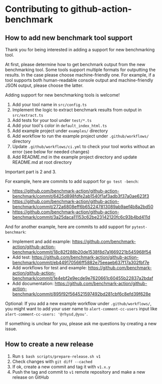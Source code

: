 Contributing to github-action-benchmark
=======================================

## How to add new benchmark tool support

Thank you for being interested in adding a support for new benchmarking tool.

At first, please determine how to get benchmark output from the new benchmarking tool.
Some tools support multiple formats for outputting the results. In the case please choose
machine-friendly one. For example, if a tool supports both human-readable console output
and machine-friendly JSON output, please choose the latter.

Adding support for new benchmarking tools is welcome!

1. Add your tool name in `src/config.ts`
2. Implement the logic to extract benchmark results from output in `src/extract.ts`
3. Add tests for your tool under `test/*.ts`
4. Add your tool's color in `default_index_html.ts`
5. Add example project under `examples/` directory
6. Add workflow to run the example project under `.github/workflows/` directory
7. Update `.github/workflows/ci.yml` to check your tool works without an error (see below for needed changes)
8. Add README.md in the example project directory and update README.md at root directory

Important part is 2 and 3.

For example, here are commits to add support for `go test -bench`:

- https://github.com/benchmark-action/github-action-benchmark/commit/6425d898fdfe2ab1540f1af3adb3f37a0ae623f3
- https://github.com/benchmark-action/github-action-benchmark/commit/272a6808eff6b652247813089ab9aef4b8a2bd50
- https://github.com/benchmark-action/github-action-benchmark/commit/3a25daca11153c62be23142120fc6c93b4bd411d

And for another example, here are commits to add support for `pytest-benchmark`:

- Implement and add example: https://github.com/benchmark-action/github-action-benchmark/commit/18c82f288b20de1538f8d7a1669221b545968f54
- Add test: https://github.com/benchmark-action/github-action-benchmark/commit/eb449170566ff5882e75eeaeb637f17a302fbf7e
- Add workflows for test and example: https://github.com/benchmark-action/github-action-benchmark/commit/1e4ebf2e9ecde9e7620661c60455b22837a2bdaf
- Add documentation: https://github.com/benchmark-action/github-action-benchmark/commit/895f92f564521597492bd281cbf6c8efd39f628e

Optional: If you add a new example workflow under `.github/workflows/`, you might want to add your
user name to `alert-comment-cc-users` input like `alert-comment-cc-users: '@rhysd,@you'`.

If something is unclear for you, please ask me questions by creating a new issue.



## How to create a new release

1. Run `$ bash scripts/prepare-release.sh v1`
2. Check changes with `git diff --cached`
3. If ok, create a new commit and tag it with `v1.x.y`
4. Push the tag and commit to `v1` remote repository and make a new release on GitHub
